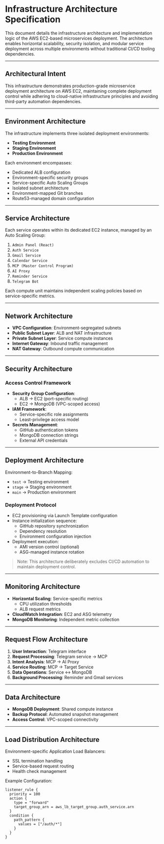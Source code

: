 # Infrastructure Architecture Specification

This document details the infrastructure architecture and implementation logic of the AWS EC2-based microservices deployment. The architecture enables horizontal scalability, security isolation, and modular service deployment across multiple environments without traditional CI/CD tooling dependencies.

---

## Architectural Intent

This infrastructure demonstrates production-grade microservice deployment architecture on AWS EC2, maintaining complete deployment control while adhering to cloud-native infrastructure principles and avoiding third-party automation dependencies.

---

## Environment Architecture

The infrastructure implements three isolated deployment environments:

- **Testing Environment**
- **Staging Environment**
- **Production Environment**

Each environment encompasses:

- Dedicated ALB configuration
- Environment-specific security groups
- Service-specific Auto Scaling Groups
- Isolated subnet architecture
- Environment-mapped Git branches
- Route53-managed domain configuration

---

## Service Architecture

Each service operates within its dedicated EC2 instance, managed by an Auto Scaling Group:

1. `Admin Panel (React)`
2. `Auth Service`
3. `Gmail Service`
4. `Calendar Service`
5. `MCP (Master Control Program)`
6. `AI Proxy`
7. `Reminder Service`
8. `Telegram Bot`

Each compute unit maintains independent scaling policies based on service-specific metrics.

---

## Network Architecture

- **VPC Configuration**: Environment-segregated subnets
- **Public Subnet Layer**: ALB and NAT infrastructure
- **Private Subnet Layer**: Service compute instances
- **Internet Gateway**: Inbound traffic management
- **NAT Gateway**: Outbound compute communication

---

## Security Architecture

### Access Control Framework

- **Security Group Configuration**:
  - ALB → EC2 (port-specific routing)
  - EC2 → MongoDB (VPC-scoped access)
- **IAM Framework**:
  - Service-specific role assignments
  - Least-privilege access model
- **Secrets Management**:
  - GitHub authentication tokens
  - MongoDB connection strings
  - External API credentials

---

## Deployment Architecture

Environment-to-Branch Mapping:
- `test` → Testing environment
- `stage` → Staging environment
- `main` → Production environment

### Deployment Protocol

- EC2 provisioning via Launch Template configuration
- Instance initialization sequence:
  - GitHub repository synchronization
  - Dependency resolution
  - Environment configuration injection
- Deployment execution:
  - AMI version control (optional)
  - ASG-managed instance rotation

> Note: This architecture deliberately excludes CI/CD automation to maintain deployment control.

---

## Monitoring Architecture

- **Horizontal Scaling**: Service-specific metrics
  - CPU utilization thresholds
  - ALB request metrics
- **CloudWatch Integration**: EC2 and ASG telemetry
- **MongoDB Monitoring**: Independent metric collection

---

## Request Flow Architecture

1. **User Interaction**: Telegram interface
2. **Request Processing**: Telegram service → MCP
3. **Intent Analysis**: MCP → AI Proxy
4. **Service Routing**: MCP → Target Service
5. **Data Operations**: Service ↔ MongoDB
6. **Background Processing**: Reminder and Gmail services

---

## Data Architecture

- **MongoDB Deployment**: Shared compute instance
- **Backup Protocol**: Automated snapshot management
- **Access Control**: VPC-scoped connectivity

---

## Load Distribution Architecture

Environment-specific Application Load Balancers:

- SSL termination handling
- Service-based request routing
- Health check management

Example Configuration:
```hcl
listener_rule {
  priority = 100
  action {
    type = "forward"
    target_group_arn = aws_lb_target_group.auth_service.arn
  }
  condition {
    path_pattern {
      values = ["/auth/*"]
    }
  }
}
```
